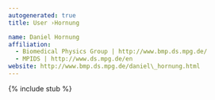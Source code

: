 ```yaml
---
autogenerated: true
title: User ›Hornung

name: Daniel Hornung
affiliation:
  - Biomedical Physics Group | http://www.bmp.ds.mpg.de/
  - MPIDS | http://www.ds.mpg.de/en
website: http://www.bmp.ds.mpg.de/daniel\_hornung.html
---
```

{% include stub %}

